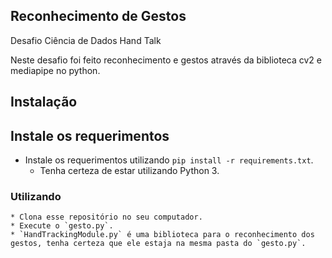 Reconhecimento de Gestos
-----------------------

Desafio Ciência de Dados Hand Talk

Neste desafio foi feito reconhecimento e gestos através da biblioteca cv2 e mediapipe no python. 


Instalação
----------------------
## Instale os requerimentos

* Instale os requerimentos utilizando `pip install -r requirements.txt`.
	* Tenha certeza de estar utilizando Python 3.


### Utilizando
	* Clona esse repositório no seu computador.
	* Execute o `gesto.py`.
	* `HandTrackingModule.py` é uma biblioteca para o reconhecimento dos gestos, tenha certeza que ele estaja na mesma pasta do `gesto.py`.
	
